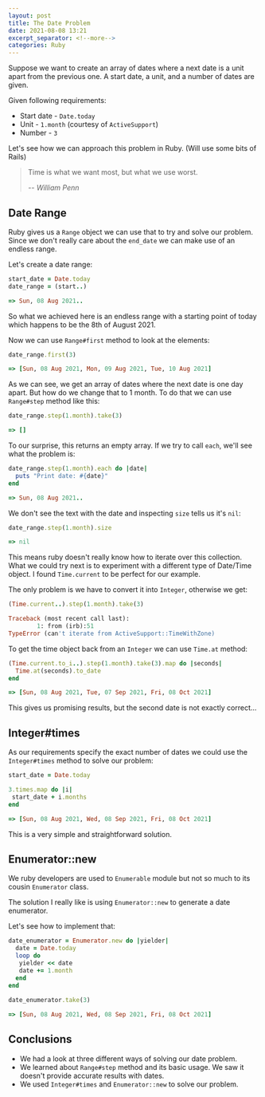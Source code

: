 ```yaml
---
layout: post
title: The Date Problem
date: 2021-08-08 13:21
excerpt_separator: <!--more-->
categories: Ruby
---
```


Suppose we want to create an array of dates where a next date is a unit apart from the previous one.
A start date, a unit, and a number of dates are given.

Given following requirements:
* Start date - `Date.today`
* Unit - `1.month` (courtesy of `ActiveSupport`)
* Number - `3`

Let's see how we can approach this problem in Ruby. (Will use some bits of Rails)

<!--more-->

> Time is what we want most, but what we use worst.
>
> -- <cite>William Penn</cite>

## Date Range

Ruby gives us a `Range` object we can use that to try and solve our problem. Since we don't really care about the `end_date` we can make use of an endless range. 

Let's create a date range:

```ruby
start_date = Date.today
date_range = (start..)

=> Sun, 08 Aug 2021..
```

So what we achieved here is an endless range with a starting point of today which happens to be the 8th of August 2021.

Now we can use `Range#first` method to look at the elements:

```ruby
date_range.first(3)

=> [Sun, 08 Aug 2021, Mon, 09 Aug 2021, Tue, 10 Aug 2021]
```

As we can see, we get an array of dates where the next date is one day apart. But how do we change that to 1 month. To do that we can use `Range#step` method like this:

```ruby
date_range.step(1.month).take(3)

=> []
```

To our surprise, this returns an empty array. If we try to call `each`, we'll see what the problem is:

```ruby
date_range.step(1.month).each do |date|
  puts "Print date: #{date}"
end

=> Sun, 08 Aug 2021..
```
We don't see the text with the date and inspecting `size` tells us it's `nil`:

```ruby
date_range.step(1.month).size

=> nil
```

This means ruby doesn't really know how to iterate over this collection. What we could try next is to experiment with a different type of Date/Time object. I found `Time.current` to be perfect for our example. 

The only problem is we have to convert it into `Integer`, otherwise we get:
```ruby
(Time.current..).step(1.month).take(3)

Traceback (most recent call last):
        1: from (irb):51
TypeError (can't iterate from ActiveSupport::TimeWithZone)
```

To get the time object back from an `Integer` we can use `Time.at` method:

```ruby
(Time.current.to_i..).step(1.month).take(3).map do |seconds|
  Time.at(seconds).to_date
end

=> [Sun, 08 Aug 2021, Tue, 07 Sep 2021, Fri, 08 Oct 2021]
```

This gives us promising results, but the second date is not exactly correct... 

## Integer#times

As our requirements specify the exact number of dates we could use the `Integer#times` method to solve our problem:


```ruby
start_date = Date.today

3.times.map do |i|
 start_date + i.months
end

=> [Sun, 08 Aug 2021, Wed, 08 Sep 2021, Fri, 08 Oct 2021]
```

This is a very simple and straightforward solution.

## Enumerator::new

We ruby developers are used to `Enumerable` module but not so much to its cousin `Enumerator` class. 

The solution I really like is using `Enumerator::new` to generate a date enumerator.

Let's see how to implement that:

```ruby
date_enumerator = Enumerator.new do |yielder|
  date = Date.today
  loop do
   yielder << date
   date += 1.month
  end
end
 
date_enumerator.take(3)

=> [Sun, 08 Aug 2021, Wed, 08 Sep 2021, Fri, 08 Oct 2021]
```

## Conclusions

* We had a look at three different ways of solving our date problem. 
* We learned about `Range#step` method and its basic usage. We saw it doesn't provide accurate results with dates.
* We used `Integer#times` and `Enumerator::new` to solve our problem.